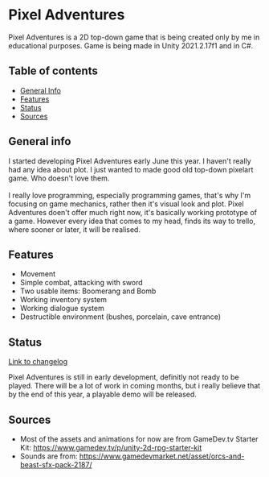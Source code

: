 # Pixel Adventures

Pixel Adventures is a 2D top-down game that is being created only by me in educational purposes. Game is being made in Unity 2021.2.17f1 and in C#.

## Table of contents
* [General Info](#general-info)
* [Features](#features)
* [Status](#status)
* [Sources](#sources)


## General info

I started developing Pixel Adventures early June this year. I haven't really had any idea about plot. I just wanted to made good old top-down pixelart game. Who doesn't love them. <br/>
<br/>
I really love programming, especially programming games, that's why I'm focusing on game mechanics, rather then it's visual look and plot. Pixel Adventures doen't offer much right now, it's basically working prototype of a game. However every idea that comes to my head, finds its way to trello, where sooner or later, it will be realised.

## Features


* Movement
* Simple combat, attacking with sword
* Two usable items: Boomerang and Bomb
* Working inventory system
* Working dialogue system
* Destructible environment (bushes, porcelain, cave entrance)

## Status

[Link to changelog](/Changelog.md)

Pixel Adventures is still in early development, definitly not ready to be played. There will be a lot of work in coming months, but i really believe that by the end of this year, a playable demo will be released.

## Sources

* Most of the assets and animations for now are from GameDev.tv Starter Kit: https://www.gamedev.tv/p/unity-2d-rpg-starter-kit
* Sounds are from: https://www.gamedevmarket.net/asset/orcs-and-beast-sfx-pack-2187/
